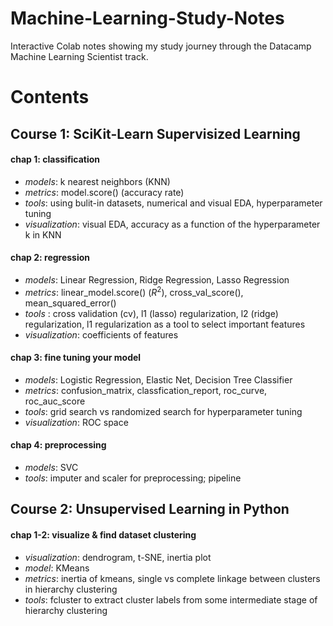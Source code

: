 # Machine-Learning-Study-Notes
Interactive Colab notes showing my study journey through the Datacamp Machine Learning Scientist track.
# Contents
## Course 1: SciKit-Learn Supervisized Learning
#### chap 1: classification
- *models*: k nearest neighbors (KNN)
- *metrics*: model.score() (accuracy rate)
- *tools*: using bulit-in datasets, numerical and visual EDA, hyperparameter tuning 
- *visualization*: visual EDA, accuracy as a function of the hyperparameter k in KNN
#### chap 2: regression
- *models*: Linear Regression, Ridge Regression, Lasso Regression
- *metrics*: linear_model.score() ($R^2$), cross_val_score(), mean_squared_error()
- *tools* : cross validation (cv), l1 (lasso) regularization, l2 (ridge) regularization, l1 regularization as a tool to select important features
- *visualization*: coefficients of features 
#### chap 3: fine tuning your model
- *models*: Logistic Regression, Elastic Net, Decision Tree Classifier
- *metrics*: confusion_matrix, classfication_report, roc_curve, roc_auc_score
- *tools*: grid search vs randomized search for hyperparameter tuning
- *visualization*: ROC space
#### chap 4: preprocessing
- *models*: SVC 
- *tools*: imputer and scaler for preprocessing; pipeline 
## Course 2: Unsupervised Learning in Python
#### chap 1-2: visualize & find dataset clustering 
- *visualization*: dendrogram, t-SNE, inertia plot
- *model*: KMeans
- *metrics*: inertia of kmeans, single vs complete linkage between clusters in hierarchy clustering
- *tools*: fcluster to extract cluster labels from some intermediate stage of hierarchy clustering
